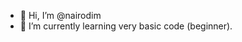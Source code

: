- 👋 Hi, I’m @nairodim
- 🌱 I’m currently learning very basic code (beginner).

<!---
nairodim/nairodim is a ✨ special ✨ repository because its `README.md` (this file) appears on your GitHub profile.
You can click the Preview link to take a look at your changes.
--->
